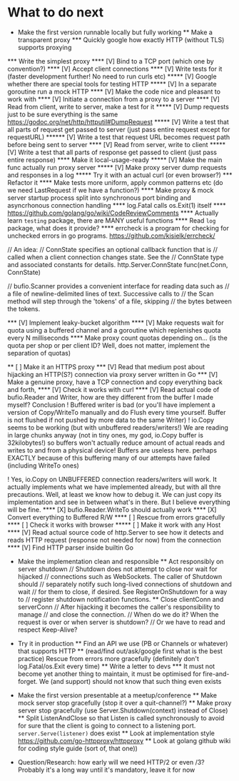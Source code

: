 What to do next
================

* Make the first version runnable locally but fully working
** Make a transparent proxy
*** Quickly google how exactly HTTP (without TLS) supports proxying

*** Write the simplest proxy
**** [V] Bind to a TCP port (which one by convention?)
**** [V] Accept client connections
**** [V] Write tests for it (faster development further! No need to run curls etc)
***** [V] Google whether there are special tools for testing HTTP
***** [V] In a separate goroutine run a mock HTTP
**** [V] Make the code nice and pleasant to work with
**** [V] Initiate a connection from a proxy to a server
**** [V] Read from client, write to server, make a test for it
***** [V] Dump requests just to be sure everything is the same https://godoc.org/net/http/httputil#DumpRequest
***** [V] Write a test that all parts of request get passed to server (just pass entire request except for requestURL)
****** [V] Write a test that request URL becomes request path before being sent to server
**** [V] Read from server, write to client
***** [V] Write a test that all parts of response get passed to client (just pass entire response)
**** Make it local-usage-ready
***** [V] Make the main func actually run proxy server
***** [V] Make proxy server dump requests and responses in a log
***** Try it with an actual curl (or even browser?)
*** Refactor it
**** Make tests more uniform, apply common patterns etc (do we need LastRequest if we have a function?)
**** Make proxy & mock server startup process split into synchronous port binding and asyncrhonous connection handling
**** log.Fatal calls os.Exit(1) itself
**** https://github.com/golang/go/wiki/CodeReviewComments
**** Actually learn `testing` package, there are MANY useful functions
**** Read `log` package, what does it provide?
**** errcheck is a program for checking for unchecked errors in go programs. https://github.com/kisielk/errcheck/

// An idea:
        // ConnState specifies an optional callback function that is
        // called when a client connection changes state. See the
        // ConnState type and associated constants for details.
        http.Server.ConnState func(net.Conn, ConnState)

// bufio.Scanner provides a convenient interface for reading data such as
// a file of newline-delimited lines of text. Successive calls to
// the Scan method will step through the 'tokens' of a file, skipping
// the bytes between the tokens.

*** [V] Implement leaky-bucket algorithm
**** [V] Make requests wait for quota using a buffered channel and a goroutine which replenishes quota every N milliseconds
**** Make proxy count quotas depending on... (is the quota per shop or per client ID? Well, does not matter, implement the separation of quotas)

** [ ] Make it an HTTPS proxy
*** [V] Read that medium post about hijacking an HTTP(S?) connection via proxy server written in Go
*** [V] Make a genuine proxy, have a TCP connection and copy everything back and forth,
**** [V] Check it works with curl
**** [V] Read actual code of bufio.Reader and Writer, how are they different from the buffer I made myself?
Conclusion
! Buffered writer is bad (or you'll have implement a version of Copy/WriteTo manually and do Flush every time yourself. Buffer is not flushed if not pushed by more data to the same Writer)
! io.Copy seems to be working (but with unbuffered readers/writers!)
We are reading in large chunks anyway (not in tiny ones, my god, io.Copy buffer is 32kilobytes!) so buffers won't actually reduce amount of actual reads and writes to and from a physical device! Buffers are useless here.
perhaps EXACTLY because of this buffering many of our attempts have failed (including WriteTo ones)

! Yes, io.Copy on UNBUFFERED  connection readers/writers will work. It actually implements what we have implemented already, but with all thre precautions.
  Well, at least we know how to debug it. We can just copy its implementation and see in between what's in there. But I believe everything will be fine.
**** [X] bufio.Reader.WriteTo should actually work
**** [X] Convert everything to Buffered R/W
**** [ ] Rescue from errors gracefully
**** [ ] Check it works with browser
***** [ ] Make it work with any Host
**** [V] Read actual source code of http.Server to see how it detects and reads HTTP request (response not needed for now) from the connection
**** [V] Find HTTP parser inside builtin Go

* Make the implementation clean and responsible
** Act responsibly on server shutdown
// Shutdown does not attempt to close nor wait for hijacked
// connections such as WebSockets. The caller of Shutdown should
// separately notify such long-lived connections of shutdown and wait
// for them to close, if desired. See RegisterOnShutdown for a way to
// register shutdown notification functions.
** Close clientConn and serverConn
// After hijacking it becomes the caller's responsibility to manage
// and close the connection.
// When do we do it? When the request is over or when server is shutdown?
// Or we have to read and respect Keep-Alive?

* Try it in production
** Find an API we use (PB or Channels or whatever) that supports HTTP
** (read/find out/ask/google first what is the best practice) Rescue from errors more gracefully (definitely don't log.Fatal/os.Exit every time)
** Write a letter to devs
*** It must not become yet another thing to maintain, it must be optimised for fire-and-forget. We (and support) should not know that such thing even exists

* Make the first version presentable at a meetup/conference
** Make mock server stop gracefully (stop it over a quit-channel?)
** Make proxy server stop gracefully (use Server.Shutdown(context) instead of Close)
** Split ListenAndClose so that Listen is called synchronously to avoid for sure that the client is going to connect to a listening port. `server.Serve(listener)` does exist
** Look at implementation style https://github.com/go-httpproxy/httpproxy
** Look at golang github wiki for coding style guide (sort of, that one))


* Question/Research: how early will we need HTTP/2 or even /3? Probably it's a long way until it's mandatory, leave it for now
